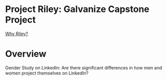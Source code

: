 # Project Riley: Galvanize Capstone Project
[Why Riley?](http://fivethirtyeight.com/features/there-are-922-unisex-names-in-america-is-yours-one-of-them/)

# Overview
Gender Study on LinkedIn: Are there significant differences in how men and women project themselves on LinkedIn?
